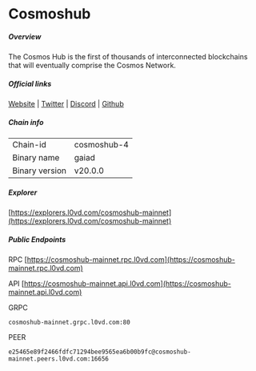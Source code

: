# Cosmoshub


##### Overview
The Cosmos Hub is the first of thousands of interconnected blockchains that will eventually comprise the Cosmos Network.


##### Official links
[Website](https://hub.cosmos.network/) | [Twitter](https://twitter.com/cosmoshub) | [Discord](https://discord.gg/cosmosnetwork) | [Github](https://github.com/cosmos)

##### Chain info

|  |  |
| ------ | ------ |
| Chain-id | cosmoshub-4 |
| Binary name | gaiad |
| Binary version | v20.0.0 |

##### Explorer
[https://explorers.l0vd.com/cosmoshub-mainnet](https://explorers.l0vd.com/cosmoshub-mainnet)

##### Public Endpoints
RPC
[https://cosmoshub-mainnet.rpc.l0vd.com](https://cosmoshub-mainnet.rpc.l0vd.com)

API
[https://cosmoshub-mainnet.api.l0vd.com](https://cosmoshub-mainnet.api.l0vd.com)

GRPC
```
cosmoshub-mainnet.grpc.l0vd.com:80
```

PEER
```
e25465e89f2466fdfc71294bee9565ea6b00b9fc@cosmoshub-mainnet.peers.l0vd.com:16656
```
